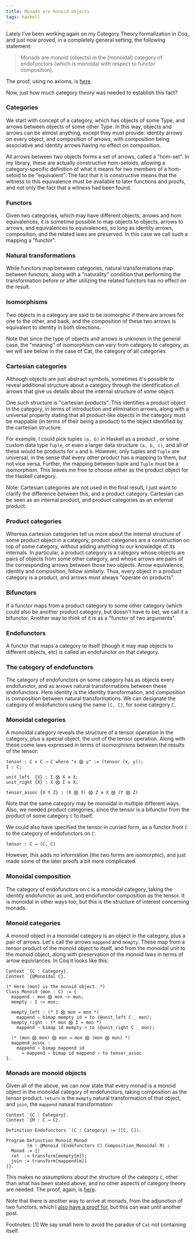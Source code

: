 ```yaml
---
title: Monads are monoid objects
tags: haskell
---
```


Lately I've been working again on my Category Theory formalization in Coq, and
just now proved, in a completely general setting, the following statement:

> Monads are monoid (objects) in the (monoidal) category of endofunctors
> (which is monoidal with respect to functor composition).

The proof, using no axioms,
is
[here](https://github.com/jwiegley/category-theory/blob/db6a58855268ea771218e191820ac617740c1778/Monad/Monoid.v#L19).

Now, just how much category theory was needed to establish this fact?

### Categories

We start with concept of a category, which has objects of some Type, and
arrows between objects of some other Type. In this way, objects and arrows can
be almost anything, except they must provide: identity arrows on every object,
and composition of arrows, with composition being associative and identity
arrows having no effect on composition.

All arrows between two objects forms a set of arrows, called a "hom-set". In
my library, these are actually constructive hom-setoids, allowing a
category-specific definition of what it means for two members of a hom-setoid
to be "equivalent". The fact that it is constructive means that the witness to
this equivalence must be available to later functions and proofs, and not only
the fact that a witness had been found.

### Functors

Given two categories, which may have different objects, arrows and hom
equivalences, it is sometime possible to map objects to objects, arrows to
arrows, and equivalences to equivalences, so long as identity arrows,
composition, and the related laws are preserved. In this case we call such a
mapping a "functor".

### Natural transformations

While functors map between categories, natural transformations map between
functors, along with a "naturality" condition that performing the
transformation before or after utilizing the related functors has no effect on
the result.

### Isomorphisms

Two objects in a category are said to be isomorphic if there are arrows for
one to the other, and back, and the composition of these two arrows is
equivalent to identity in both directions.

Note that since the type of objects and arrows is unknown in the general case,
the "meaning" of isomorphism can vary from category to category, as we will
see below in the case of Cat, the category of all categories.

### Cartesian categories

Although objects are just abstract symbols, sometimes it's possible to reveal
additional structure about a category through the identification of arrows
that give us details about the internal structure of some object.

One such structure is "cartesian products". This identifies a product object
in the category, in terms of introduction and elimination arrows, along with a
universal property stating that all product-like objects in the category must
be mappable (in terms of their being a product) to the object identified by
the cartesian structure.

For example, I could pick tuples `(a, b)` in Haskell as a product , or some
custom data type `Tuple`, or even a larger data structure `(a, b, c)`, and all
of these would be products for `a` and `b`. However, only tuples and `Tuple`
are universal, in the sense that every other product has a mapping to them,
but not vice versa. Further, the mapping between tuple and `Tuple` must be a
isomorphism. This leaves me free to choose either as the product object for
the Haskell category.

Note: Cartesian categories are not used in the final result, I just want to
clarify the difference between this, and a product category. Cartesian can be
seen as an internal product, and product categories as an external product.

### Product categories

Whereas cartesion categories tell us more about the internal structure of some
product object in a category, product categories are a construction on top of
some category, without adding anything to our knowledge of its internals. In
particular, a product category is a category whose objects are pairs of
objects from some other category, and whose arrows are pairs of the
corresponding arrows between those two objects. Arrow equivalence, identity
and composition, follow similarly. Thus, every object in a product category is
a product, and arrows must always "operate on products".

### Bifunctors

If a functor maps from a product category to some other category (which could
also be another product category, but doesn't have to be), we call it a
bifunctor. Another way to think of it is as a "functor of two arguments".

### Endofunctors

A functor that maps a category to itself (though it may map objects to
different objects, etc) is called an endofunctor on that category.

### The category of endofunctors

The category of endofunctors on some category has as objects every
endofunctor, and as arrows natural transformations between these endofunctors.
Here identity is the identity transformation, and composition is composition
between natural transformations. We can designate the category of endofunctors
using the name `[C, C]`, for some category `C`.

### Monoidal categories

A monoidal category reveals the structure of a tensor operation in the
category, plus a special object, the unit of the tensor operation. Along with
these come laws expressed in terms of isomorphisms between the results of the
tensor:

    tensor : C × C ⟶ C where "x ⨂ y" := (tensor (x, y));
    I : C;
  
    unit_left  {X} : I ⨂ X ≅ X;
    unit_right {X} : X ⨂ I ≅ X;
  
    tensor_assoc {X Y Z} : (X ⨂ Y) ⨂ Z ≅ X ⨂ (Y ⨂ Z)
    
Note that the same category may be monoidal in multiple different ways. Also,
we needed product categories, since the tensor is a bifunctor from the product
of some category `C` to itself.

We could also have specified the tensor in curried form, as a functor from `C`
to the category of endofunctors on `C`:

    tensor : C ⟶ [C, C]
    
However, this adds no information (the two forms are isomorphic), and just
made some of the later proofs a bit more complicated.

### Monoidal composition

The category of endofunctors on `C` is a monoidal category, taking the
identity endofunctor as unit, and endofunctor composition as the tensor. It is
monoidal in other ways too, but this is the structure of interest concerning
monads.

### Monoid categories

A monoid object in a monoidal category is an object in the category, plus a
pair of arrows. Let's call the arrows `mappend` and `mempty`. These map from a
tensor product of the monoid object to itself, and from the monoidal unit to
the monoid object, along with preservation of the monoid laws in terms of
arrow equivlances. In Coq it looks like this:

    Context `{C : Category}.
    Context `{@Monoidal C}.

    (* Here [mon] is the monoid object. *)
    Class Monoid (mon : C) := {
      mappend : mon ⨂ mon ~> mon;
      mempty : I ~> mon;
    
      mempty_left : (* I ⨂ mon ≈ mon *)
        mappend ∘ bimap mempty id ≈ to (@unit_left C _ mon);
      mempty_right : (* mon ⨂ I ≈ mon *)
        mappend ∘ bimap id mempty ≈ to (@unit_right C _ mon);
    
      (* (mon ⨂ mon) ⨂ mon ≈ mon ⨂ (mon ⨂ mon) *)
      mappend_assoc :
        mappend ∘ bimap mappend id
          ≈ mappend ∘ bimap id mappend ∘ to tensor_assoc
    }.

### Monads are monoid objects

Given all of the above, we can now state that every monad is a monoid object
in the monoidal category of endofunctors, taking composition as the tensor
product. `return` is the `mempty` natural transformation of that object, and
`join`, the `mappend` natural transformation:

    Context `{C : Category}.
    Context `{M : C ⟶ C}.
    
    Definition Endofunctors `(C : Category) := ([C, C]).
    
    Program Definition Monoid_Monad
            (m : @Monoid (Endofunctors C) Composition_Monoidal M) : 
      Monad := {|
      ret  := transform[mempty[m]];
      join := transform[mappend[m]]
    |}.
    
This makes no assumptions about the structure of the category `C`, other than
what has been stated above, and no other aspects of category theory are
needed. The proof, again,
is
[here](https://github.com/jwiegley/category-theory/blob/master/Isomorphism/Monoid/Monad.v#L22).

Note that there is another way to arrive at monads, from the adjunction of two
functors, which
I
[also have a proof for](https://github.com/jwiegley/category-theory/blob/master/Isomorphism/Adjunction/Monad.v#L23),
but this can wait until another post.

Footnotes: 
[1] We say small here to avoid the paradox of `Cat` not containing itself.
